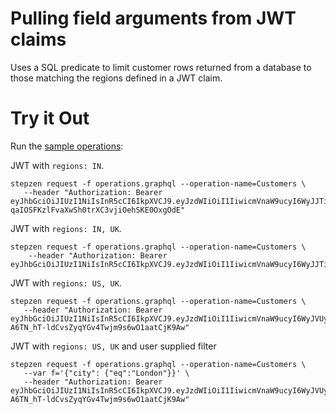 # Pulling field arguments from JWT claims

Uses a SQL predicate to limit customer rows returned from a database
to those matching the regions defined in a JWT claim.

# Try it Out

Run the [sample operations](operations.graphql):

JWT with `regions: IN`.

```
stepzen request -f operations.graphql --operation-name=Customers \
   --header "Authorization: Bearer eyJhbGciOiJIUzI1NiIsInR5cCI6IkpXVCJ9.eyJzdWIiOiI1IiwicmVnaW9ucyI6WyJJTiJdfQ.hDi3-qaIOSFKzlFvaXwSh0trXC3vjiOehSKE0OxgOdE"
```

JWT with `regions: IN, UK`.

```
stepzen request -f operations.graphql --operation-name=Customers \
    --header "Authorization: Bearer eyJhbGciOiJIUzI1NiIsInR5cCI6IkpXVCJ9.eyJzdWIiOiI1IiwicmVnaW9ucyI6WyJJTiIsIlVLIl19.CRD85IIMMwjaFebtQ_p3AjSoUM6KtH4gvjcfLQfdmjw"
```

JWT with `regions: US, UK`.

```
stepzen request -f operations.graphql --operation-name=Customers \
   --header "Authorization: Bearer eyJhbGciOiJIUzI1NiIsInR5cCI6IkpXVCJ9.eyJzdWIiOiI1IiwicmVnaW9ucyI6WyJVUyIsIlVLIl19.pf0-A6TN_hT-ldCvsZyqYGv4Twjm9s6wO1aatCjK9Aw"
```

JWT with `regions: US, UK` and user supplied filter

```
stepzen request -f operations.graphql --operation-name=Customers \
   --var f='{"city": {"eq":"London"}}' \
   --header "Authorization: Bearer eyJhbGciOiJIUzI1NiIsInR5cCI6IkpXVCJ9.eyJzdWIiOiI1IiwicmVnaW9ucyI6WyJVUyIsIlVLIl19.pf0-A6TN_hT-ldCvsZyqYGv4Twjm9s6wO1aatCjK9Aw"
```
